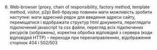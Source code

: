 6. Web-browser (proxy, chain of responsibility, factory method, template
method, visitor, p2p)
Веб-браузер повинен мати можливість зробити наступне: мати адресний рядок для введення адреси сайту, переміщатися і відображати структур html документа, переглядати підключений javascript та css файли, перегляд всіх підключених ресурсів (зображень), коректна обробка відповідей з сервера (коди відповідей HTTP) – переходи при перенаправленнях, відображення сторінок 404 і 502/503
